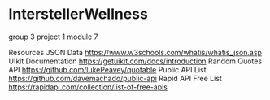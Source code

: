 # InterstellerWellness
group 3 project 1 module 7


Resources
JSON Data https://www.w3schools.com/whatis/whatis_json.asp
UIkit Documentation https://getuikit.com/docs/introduction
Random Quotes API https://github.com/lukePeavey/quotable
Public API List https://github.com/davemachado/public-api
Rapid API Free List https://rapidapi.com/collection/list-of-free-apis

